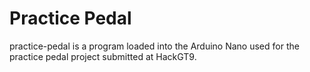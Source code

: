 # Practice Pedal

practice-pedal is a program loaded into the Arduino Nano used for the practice pedal project submitted at HackGT9.
